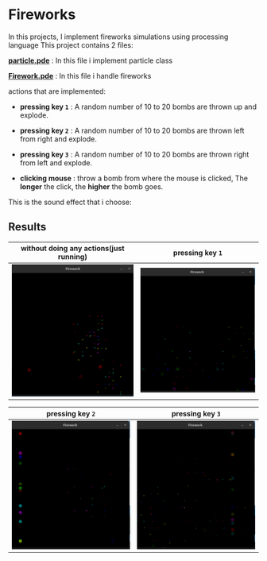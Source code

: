 # Fireworks

In this projects, I implement fireworks simulations using processing language
This project contains 2 files:

**[particle.pde](./particle.pde)** : In this file i implement particle class

**[Firework.pde](./Firework.pde)** : In this file i handle fireworks

actions that are implemented:
*   **pressing key `1`** : A random number of 10 to 20 bombs are thrown up and explode.

*   **pressing key `2`** : A random number of 10 to 20 bombs are thrown left from right and explode.

*   **pressing key `3`** : A random number of 10 to 20 bombs are thrown right from left and explode.

*   **clicking mouse** : throw a bomb from where the mouse is clicked, The **longer** the click, the **higher** the bomb goes.

This is the sound effect that i choose:


## Results



**without doing any actions(just running)**           | **pressing key `1`**
:-------------------------:|:-------------------------:
![](./pic/normal.png) | ![](./pic/press1.png)


**pressing key `2`**| **pressing key `3`**
:-------------------------:|:-------------------------:
![](./pic/press2.png) | ![](./pic/press3.png)
